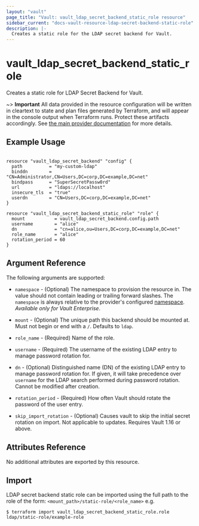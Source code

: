 ```yaml
---
layout: "vault"
page_title: "Vault: vault_ldap_secret_backend_static_role resource"
sidebar_current: "docs-vault-resource-ldap-secret-backend-static-role"
description: |-
  Creates a static role for the LDAP secret backend for Vault.
---
```


# vault\_ldap\_secret\_backend\_static\_role

Creates a static role for LDAP Secret Backend for Vault.

~> **Important** All data provided in the resource configuration will be
written in cleartext to state and plan files generated by Terraform, and
will appear in the console output when Terraform runs. Protect these
artifacts accordingly. See
[the main provider documentation](../index.html)
for more details.

## Example Usage

```hcl

resource "vault_ldap_secret_backend" "config" {
  path          = "my-custom-ldap"
  binddn        = "CN=Administrator,CN=Users,DC=corp,DC=example,DC=net"
  bindpass      = "SuperSecretPassw0rd"
  url           = "ldaps://localhost"
  insecure_tls  = "true"
  userdn        = "CN=Users,DC=corp,DC=example,DC=net"
}

resource "vault_ldap_secret_backend_static_role" "role" {
  mount           = vault_ldap_secret_backend.config.path
  username        = "alice"
  dn              = "cn=alice,ou=Users,DC=corp,DC=example,DC=net"
  role_name       = "alice"
  rotation_period = 60
}
```

## Argument Reference

The following arguments are supported:

* `namespace` - (Optional) The namespace to provision the resource in.
  The value should not contain leading or trailing forward slashes.
  The `namespace` is always relative to the provider's configured [namespace](/docs/providers/vault#namespace).
  *Available only for Vault Enterprise*.

* `mount` - (Optional) The unique path this backend should be mounted at. Must
  not begin or end with a `/`. Defaults to `ldap`.

* `role_name` - (Required) Name of the role.

* `username` - (Required) The username of the existing LDAP entry to manage password rotation for.

* `dn` - (Optional) Distinguished name (DN) of the existing LDAP entry to manage
  password rotation for. If given, it will take precedence over `username` for the LDAP
  search performed during password rotation. Cannot be modified after creation.

* `rotation_period` - (Required) How often Vault should rotate the password of the user entry.

* `skip_import_rotation` - (Optional) Causes vault to skip the initial secret rotation on import. Not applicable to updates.
  Requires Vault 1.16 or above.

## Attributes Reference

No additional attributes are exported by this resource.

## Import

LDAP secret backend static role can be imported using the full path to the role
of the form: `<mount_path>/static-role/<role_name>` e.g.

```
$ terraform import vault_ldap_secret_backend_static_role.role ldap/static-role/example-role
```
